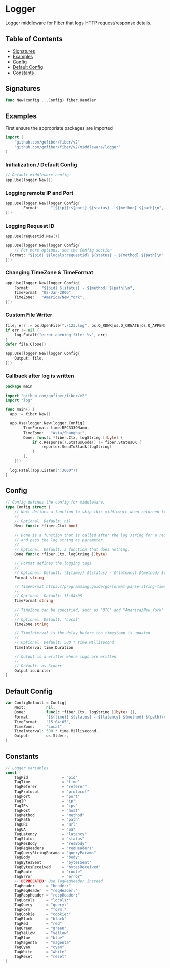 # Logger

Logger middleware for [Fiber](https://github.com/gofiber/fiber) that logs HTTP request/response details.

## Table of Contents

* [Signatures](logger.md#signatures)
* [Examples](logger.md#examples)
* [Config](logger.md#config)
* [Default Config](logger.md#default-config)
* [Constants](logger.md#constants)

## Signatures

```go
func New(config ...Config) fiber.Handler
```

## Examples

First ensure the appropriate packages are imported

```go
import (
    "github.com/gofiber/fiber/v2"
    "github.com/gofiber/fiber/v2/middleware/logger"
)
```

### **Initialization / Default Config**

```go
// Default middleware config
app.Use(logger.New())
```

### **Logging remote IP and Port**

```go
app.Use(logger.New(logger.Config{
        Format:     "[${ip}]:${port} ${status} - ${method} ${path}\n",
}))
```

### Logging Request ID
```go
app.Use(requestid.New())

app.Use(logger.New(logger.Config{
    // For more options, see the Config section
  Format: "${pid} ${locals:requestid} ${status} - ${method} ${path}\n",
}))
```

### **Changing TimeZone & TimeFormat**

```go
app.Use(logger.New(logger.Config{
    Format:     "${pid} ${status} - ${method} ${path}\n",
    TimeFormat: "02-Jan-2006",
    TimeZone:   "America/New_York",
}))
```

### **Custom File Writer**

```go
file, err := os.OpenFile("./123.log", os.O_RDWR|os.O_CREATE|os.O_APPEND, 0666)
if err != nil {
    log.Fatalf("error opening file: %v", err)
}
defer file.Close()

app.Use(logger.New(logger.Config{
    Output: file,
}))
```

### **Callback after log is written**

```go
package main

import "github.com/gofiber/fiber/v2"
import "log"

func main() {
  app := fiber.New()

  app.Use(logger.New(logger.Config{
		TimeFormat: time.RFC3339Nano,
		TimeZone:   "Asia/Shanghai",
		Done: func(c *fiber.Ctx, logString []byte) {
			if c.Response().StatusCode() != fiber.StatusOK {
				reporter.SendToSlack(logString) 
			}
		},
	}))

  log.Fatal(app.Listen(":3000"))
}
```

## Config

```go
// Config defines the config for middleware.
type Config struct {
    // Next defines a function to skip this middleware when returned true.
    //
    // Optional. Default: nil
    Next func(c *fiber.Ctx) bool
    
    // Done is a function that is called after the log string for a request is written to Output,
    // and pass the log string as parameter.
    //
    // Optional. Default: a function that does nothing.
    Done func(c *fiber.Ctx, logString []byte)

    // Format defines the logging tags
    //
    // Optional. Default: [${time}] ${status} - ${latency} ${method} ${path}\n
    Format string

    // TimeFormat https://programming.guide/go/format-parse-string-time-date-example.html
    //
    // Optional. Default: 15:04:05
    TimeFormat string

    // TimeZone can be specified, such as "UTC" and "America/New_York" and "Asia/Chongqing", etc
    //
    // Optional. Default: "Local"
    TimeZone string

    // TimeInterval is the delay before the timestamp is updated
    //
    // Optional. Default: 500 * time.Millisecond
    TimeInterval time.Duration

    // Output is a writter where logs are written
    //
    // Default: os.Stderr
    Output io.Writer
}
```

## Default Config

```go
var ConfigDefault = Config{
    Next:         nil,
    Done:         func(c *fiber.Ctx, logString []byte) {},
    Format:       "[${time}] ${status} - ${latency} ${method} ${path}\n",
    TimeFormat:   "15:04:05",
    TimeZone:     "Local",
    TimeInterval: 500 * time.Millisecond,
    Output:       os.Stderr,
}
```

## Constants

```go
// Logger variables
const (
	TagPid               = "pid"
	TagTime              = "time"
	TagReferer           = "referer"
	TagProtocol          = "protocol"
	TagPort              = "port"
	TagIP                = "ip"
	TagIPs               = "ips"
	TagHost              = "host"
	TagMethod            = "method"
	TagPath              = "path"
	TagURL               = "url"
	TagUA                = "ua"
	TagLatency           = "latency"
	TagStatus            = "status"
	TagResBody           = "resBody"
	TagReqHeaders        = "reqHeaders"
	TagQueryStringParams = "queryParams"
	TagBody              = "body"
	TagBytesSent         = "bytesSent"
	TagBytesReceived     = "bytesReceived"
	TagRoute             = "route"
	TagError             = "error"
	// DEPRECATED: Use TagReqHeader instead
	TagHeader     = "header:"
	TagReqHeader  = "reqHeader:"
	TagRespHeader = "respHeader:"
	TagLocals     = "locals:"
	TagQuery      = "query:"
	TagForm       = "form:"
	TagCookie     = "cookie:"
	TagBlack      = "black"
	TagRed        = "red"
	TagGreen      = "green"
	TagYellow     = "yellow"
	TagBlue       = "blue"
	TagMagenta    = "magenta"
	TagCyan       = "cyan"
	TagWhite      = "white"
	TagReset      = "reset"
)
```
